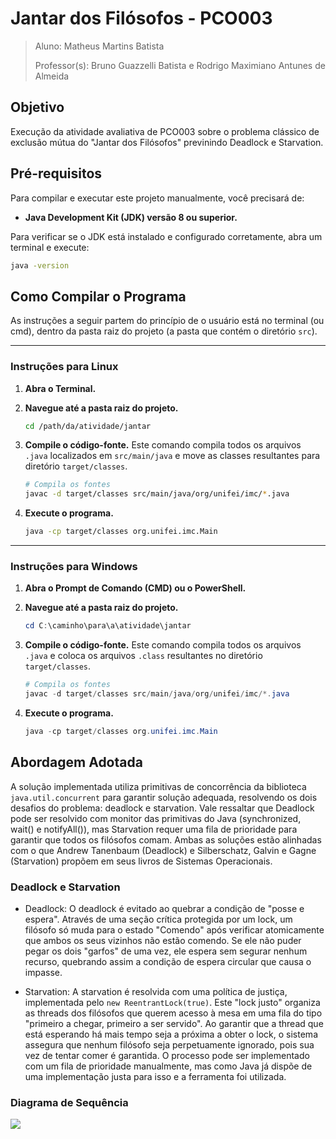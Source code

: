 # Jantar dos Filósofos - PCO003
>Aluno: Matheus Martins Batista
> 
>Professor(s): Bruno Guazzelli Batista e Rodrigo Maximiano Antunes de Almeida
## Objetivo
Execução da atividade avaliativa de PCO003 sobre o problema clássico de exclusão mútua do "Jantar dos Filósofos" previnindo Deadlock e Starvation.

## Pré-requisitos

Para compilar e executar este projeto manualmente, você precisará de:

- **Java Development Kit (JDK) versão 8 ou superior.**

Para verificar se o JDK está instalado e configurado corretamente, abra um terminal e execute:
```bash
java -version
```

## Como Compilar o Programa

As instruções a seguir partem do princípio de o usuário está no terminal (ou cmd), dentro da pasta raiz do projeto (a pasta que contém o diretório `src`).

---

###  Instruções para Linux

1.  **Abra o Terminal.**

2.  **Navegue até a pasta raiz do projeto.**
    ```bash
    cd /path/da/atividade/jantar
    ```

3.  **Compile o código-fonte.**
    Este comando compila todos os arquivos `.java` localizados em `src/main/java` e move as classes resultantes para diretório `target/classes`.
    ```bash
    # Compila os fontes
    javac -d target/classes src/main/java/org/unifei/imc/*.java
    ```

4.  **Execute o programa.**
    ```bash
    java -cp target/classes org.unifei.imc.Main
    ```

---

### Instruções para Windows

1.  **Abra o Prompt de Comando (CMD) ou o PowerShell.**

2.  **Navegue até a pasta raiz do projeto.**
    ```powershell
    cd C:\caminho\para\a\atividade\jantar
    ```

3.  **Compile o código-fonte.**
    Este comando compila todos os arquivos `.java` e coloca os arquivos `.class` resultantes no diretório `target/classes`.
    ```powershell
    # Compila os fontes
    javac -d target/classes src/main/java/org/unifei/imc/*.java
    ```

4.  **Execute o programa.**
    ```powershell
    java -cp target/classes org.unifei.imc.Main
    ```

## Abordagem Adotada
A solução implementada utiliza primitivas de concorrência da biblioteca `java.util.concurrent` para garantir solução adequada, resolvendo os dois desafios do problema: deadlock e starvation.
Vale ressaltar que Deadlock pode ser resolvido com monitor das primitivas do Java (synchronized, wait() e notifyAll()), mas Starvation requer uma fila de prioridade para garantir que todos os filósofos comam. Ambas as soluções estão alinhadas com o que Andrew Tanenbaum (Deadlock) e Silberschatz, Galvin e Gagne (Starvation) propõem em seus livros de Sistemas Operacionais.

### Deadlock e Starvation

- Deadlock: O deadlock é evitado ao quebrar a condição de "posse e espera". Através de uma seção crítica protegida por um lock, um filósofo só muda para o estado "Comendo" após verificar atomicamente que ambos os seus vizinhos não estão comendo. Se ele não puder pegar os dois "garfos" de uma vez, ele espera sem segurar nenhum recurso, quebrando assim a condição de espera circular que causa o impasse.

- Starvation: A starvation é resolvida com uma política de justiça, implementada pelo `new ReentrantLock(true)`. Este "lock justo" organiza as threads dos filósofos que querem acesso à mesa em uma fila do tipo "primeiro a chegar, primeiro a ser servido". Ao garantir que a thread que está esperando há mais tempo seja a próxima a obter o lock, o sistema assegura que nenhum filósofo seja perpetuamente ignorado, pois sua vez de tentar comer é garantida. O processo pode ser implementado com um fila de prioridade manualmente, mas como Java já dispõe de uma implementação justa para isso e a ferramenta foi utilizada.

### Diagrama de Sequência
[![](https://mermaid.ink/img/pako:eNqVU12r00AQ_SvDPlWoJU0_E_CC9LaCkFbwTXORMTtJF5PddLOp2tIf5LM_4f4xZ9PbeouI-NJszsw5Z-akexSZkSRi0dCuJZ3RvcLCYpXqGq1TmapRO1gBNrBSpWlMbj6qh9tq4qtv-YT20tOkujSmhu5HIritJZSpXr28u1vFUJNu0PZenIHEAwXaN2iZ2VMMY-bUHh1Bkurk3EKNQ-nN4RUsNsmn1SZZcmPpoOYNFqYiy1R4_AE5lo3xvLMZfkXlgCpoqMw9H0r1mSyC4fGyL6leGzayqtg6MDmwlWmdNZCr8vGnX6YzAEe2UhotEDT8LNUB7XV-3i7btcpSJwloADNjpe9Irh17JuHNtKkmLf-24XJ9v0m1pOdZPOWXdfzf8Unam3JP_5Hgu-X6_evO4FJkkJqdjxAkn6U6D-gD3quD0lvj6y1ZydEgR-EYAKzdJWoW6RKmh0GjCib2Lvs912BdUu4fEvIPidsYGBJ9UVglRey_NvUFB1KhfxfHVAOkwm2polTEfJSUY1u6VKT6xDz-034wphKxsy0zrWmL7VWnrSWbPN2CK2rZkezCtNqJeDQOOxERH8U3EYfRfDCbhNE0CINJMJsP--I7o-PBNBgPw3EwjcLhaD6dnfri0NkGg2gacl80Ho4m4ygMR31BkkOxyfkudlfy9AuKwjZO?type=png)](https://mermaid.live/edit#pako:eNqVU12r00AQ_SvDPlWoJU0_E_CC9LaCkFbwTXORMTtJF5PddLOp2tIf5LM_4f4xZ9PbeouI-NJszsw5Z-akexSZkSRi0dCuJZ3RvcLCYpXqGq1TmapRO1gBNrBSpWlMbj6qh9tq4qtv-YT20tOkujSmhu5HIritJZSpXr28u1vFUJNu0PZenIHEAwXaN2iZ2VMMY-bUHh1Bkurk3EKNQ-nN4RUsNsmn1SZZcmPpoOYNFqYiy1R4_AE5lo3xvLMZfkXlgCpoqMw9H0r1mSyC4fGyL6leGzayqtg6MDmwlWmdNZCr8vGnX6YzAEe2UhotEDT8LNUB7XV-3i7btcpSJwloADNjpe9Irh17JuHNtKkmLf-24XJ9v0m1pOdZPOWXdfzf8Unam3JP_5Hgu-X6_evO4FJkkJqdjxAkn6U6D-gD3quD0lvj6y1ZydEgR-EYAKzdJWoW6RKmh0GjCib2Lvs912BdUu4fEvIPidsYGBJ9UVglRey_NvUFB1KhfxfHVAOkwm2polTEfJSUY1u6VKT6xDz-034wphKxsy0zrWmL7VWnrSWbPN2CK2rZkezCtNqJeDQOOxERH8U3EYfRfDCbhNE0CINJMJsP--I7o-PBNBgPw3EwjcLhaD6dnfri0NkGg2gacl80Ho4m4ygMR31BkkOxyfkudlfy9AuKwjZO)
